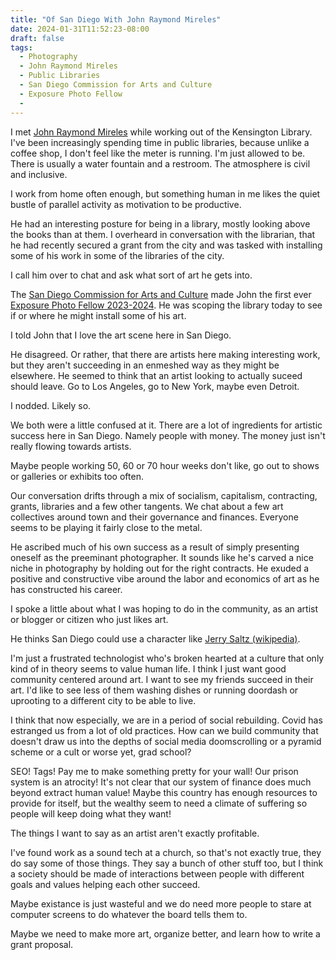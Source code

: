 ```yaml
---
title: "Of San Diego With John Raymond Mireles"
date: 2024-01-31T11:52:23-08:00
draft: false
tags:
  - Photography
  - John Raymond Mireles
  - Public Libraries
  - San Diego Commission for Arts and Culture
  - Exposure Photo Fellow
  - 
---
```


I met [John Raymond Mireles](https://www.jraymondm.com/) while working out of the Kensington Library.
I've been increasingly spending time in public libraries, because unlike a coffee shop, I don't feel like the meter is running.
I'm just allowed to be.
There is usually a water fountain and a restroom.
The atmosphere is civil and inclusive.

I work from home often enough, but something human in me likes the quiet bustle of parallel activity as motivation to be productive.

He had an interesting posture for being in a library, mostly looking above the books than at them.
I overheard in conversation with the librarian, that he had recently secured a grant from the city and was tasked with installing some of his work in some of the libraries of the city.

I call him over to chat and ask what sort of art he gets into.

The [San Diego Commission for Arts and Culture](https://www.sandiego.gov/arts-culture) made John the first ever [Exposure Photo Fellow 2023-2024](https://www.sandiego.gov/blog/exposure-new-municipal-photo-fellowship).
He was scoping the library today to see if or where he might install some of his art.

I told John that I love the art scene here in San Diego.

He disagreed.
Or rather, that there are artists here making interesting work, but they aren't succeeding in an enmeshed way as they might be elsewhere.
He seemed to think that an artist looking to actually suceed should leave.
Go to Los Angeles, go to New York, maybe even Detroit.

I nodded. Likely so.

We both were a little confused at it.
There are a lot of ingredients for artistic success here in San Diego.
Namely people with money.
The money just isn't really flowing towards artists.

Maybe people working 50, 60 or 70 hour weeks don't like, go out to shows or galleries or exhibits too often.


Our conversation drifts through a mix of socialism, capitalism, contracting, grants, libraries and a few other tangents.
We chat about a few art collectives around town and their governance and finances.
Everyone seems to be playing it fairly close to the metal.

He ascribed much of his own success as a result of simply presenting oneself as the preeminant photographer.
It sounds like he's carved a nice niche in photography by holding out for the right contracts.
He exuded a positive and constructive vibe around the labor and economics of art as he has constructed his career.

I spoke a little about what I was hoping to do in the community, as an artist or blogger or citizen who just likes art.

He thinks San Diego could use a character like [Jerry Saltz (wikipedia)](https://en.wikipedia.org/wiki/Jerry_Saltz).

I'm just a frustrated technologist who's broken hearted at a culture that only kind of in theory seems to value human life.
I think I just want good community centered around art.
I want to see my friends succeed in their art.
I'd like to see less of them washing dishes or running doordash or uprooting to a different city to be able to live.

I think that now especially, we are in a period of social rebuilding.
Covid has estranged us from a lot of old practices.
How can we build community that doesn't draw us into the depths of social media doomscrolling or a pyramid scheme or a cult or worse yet, grad school?

SEO!
Tags!
Pay me to make something pretty for your wall!
Our prison system is an atrocity!
It's not clear that our system of finance does much beyond extract human value!
Maybe this country has enough resources to provide for itself, but the wealthy seem to need a climate of suffering so people will keep doing what they want!

The things I want to say as an artist aren't exactly profitable.

I've found work as a sound tech at a church, so that's not exactly true, they do say some of those things.
They say a bunch of other stuff too, but I think a society should be made of interactions between people with different goals and values helping each other succeed.

Maybe existance is just wasteful and we do need more people to stare at computer screens to do whatever the board tells them to.

Maybe we need to make more art, organize better, and learn how to write a grant proposal.
